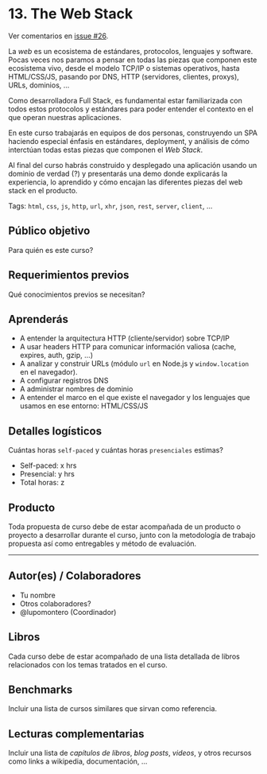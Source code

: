 # 13. The Web Stack

Ver comentarios en
[issue #26](https://github.com/Laboratoria/bootcamp/issues/26#issuecomment-306603268).

La _web_ es un ecosistema de estándares, protocolos, lenguajes y software. Pocas
veces nos paramos a pensar en todas las piezas que componen este ecosistema
vivo, desde el modelo TCP/IP o sistemas operativos, hasta HTML/CSS/JS, pasando
por DNS, HTTP (servidores, clientes, proxys), URLs, dominios, ...

Como desarrolladora Full Stack, es fundamental estar familiarizada con todos
estos protocolos y estándares para poder entender el contexto en el que operan
nuestras aplicaciones.

En este curso trabajarás en equipos de dos personas, construyendo un SPA
haciendo especial énfasis en estándares, deployment, y análisis de cómo
interctúan todas estas piezas que componen el _Web Stack_.

Al final del curso habrás construido y desplegado una aplicación usando un
dominio de verdad (?) y presentarás una demo donde explicarás la experiencia,
lo aprendido y cómo encajan las diferentes piezas del web stack en el producto.

Tags: `html`, `css`, `js`, `http`, `url`, `xhr`, `json`, `rest`, `server`,
`client`, ...

## Público objetivo

Para quién es este curso?

## Requerimientos previos

Qué conocimientos previos se necesitan?

## Aprenderás

* A entender la arquitectura HTTP (cliente/servidor) sobre TCP/IP
* A usar headers HTTP para comunicar información valiosa (cache, expires, auth,
  gzip, ...)
* A analizar y construir URLs (módulo `url` en Node.js y `window.location` en el
  navegador).
* A configurar registros DNS
* A administrar nombres de dominio
* A entender el marco en el que existe el navegador y los lenguajes que usamos
  en ese entorno: HTML/CSS/JS

## Detalles logísticos

Cuántas horas `self-paced` y cuántas horas `presenciales` estimas?

* Self-paced: x hrs
* Presencial: y hrs
* Total horas: z

## Producto

Toda propuesta de curso debe de estar acompañada de un producto o proyecto a
desarrollar durante el curso, junto con la metodología de trabajo propuesta
así como entregables y método de evaluación.

***

## Autor(es) / Colaboradores

* Tu nombre
* Otros colaboradores?
* @lupomontero (Coordinador)

## Libros

Cada curso debe de estar acompañado de una lista detallada de libros
relacionados con los temas tratados en el curso.

## Benchmarks

Incluir una lista de cursos similares que sirvan como referencia.

## Lecturas complementarias

Incluir una lista de _capítulos de libros_, _blog posts_, _videos_, y otros
recursos como links a wikipedia, documentación, ...
